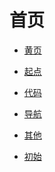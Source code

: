 # 首页

<div id = "首"></div>
<script src = "./js/首.js"></script>

* [黄页](网页/黄页.html)
* [起点](网页/起点书.html)
* [代码](网页/代码.html)

* [导航](网页/导航.html)
* [其他](网页/其他.html)

* [初始](网页/初始.html)
